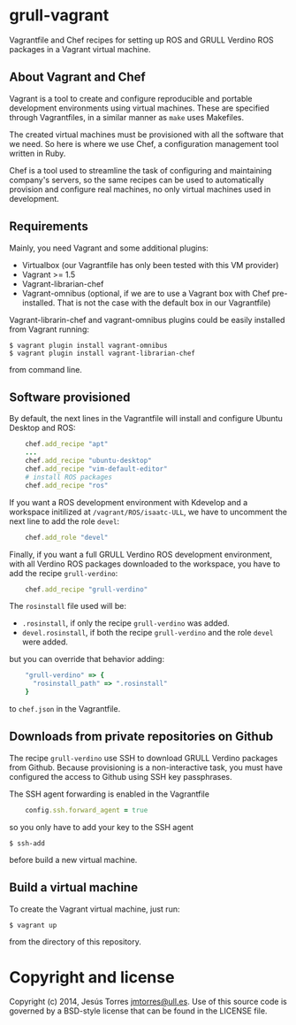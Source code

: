 # grull-vagrant

Vagrantfile and Chef recipes for setting up ROS and GRULL Verdino ROS packages
in a Vagrant virtual machine.

## About Vagrant and Chef

Vagrant is a tool to create and configure reproducible and portable development
environments using virtual machines. These are specified through Vagrantfiles,
in a similar manner as ```make``` uses Makefiles.

The created virtual machines must be provisioned with all the software that
we need. So here is where we use Chef, a configuration management tool written
in Ruby.

Chef is a tool used to streamline the task of configuring and maintaining
company's servers, so the same recipes can be used to automatically provision
and configure real machines, no only virtual machines used in development.

## Requirements

Mainly, you need Vagrant and some additional plugins:

 * Virtualbox (our Vagrantfile has only been tested with this VM provider)
 * Vagrant >= 1.5
 * Vagrant-librarian-chef
 * Vagrant-omnibus (optional, if we are to use a Vagrant box with Chef
pre-installed. That is not the case with the default box in our Vagrantfile)

Vagrant-librarin-chef and vagrant-omnibus plugins could be easily installed from
Vagrant running:

    $ vagrant plugin install vagrant-omnibus
    $ vagrant plugin install vagrant-librarian-chef

from command line.

## Software provisioned

By default, the next lines in the Vagrantfile will install and configure
Ubuntu Desktop and ROS:

```ruby
    chef.add_recipe "apt"
    ...
    chef.add_recipe "ubuntu-desktop"
    chef.add_recipe "vim-default-editor"
    # install ROS packages
    chef.add_recipe "ros"
```

If you want a ROS development environment with Kdevelop and a workspace
initilized at ```/vagrant/ROS/isaatc-ULL```, we have to uncomment the next line
to add the role ```devel```:

```ruby
    chef.add_role "devel"
```

Finally, if you want a full GRULL Verdino ROS development environment, with all
Verdino ROS packages downloaded to the workspace, you have to add the recipe ```grull-verdino```:

```ruby
    chef.add_recipe "grull-verdino"
```

The ```rosinstall``` file used will be:

 * ```.rosinstall```, if only the recipe ```grull-verdino``` was added.
 * ```devel.rosinstall```, if both the recipe ```grull-verdino``` and the role
```devel``` were added.

but you can override that behavior adding:

```ruby
    "grull-verdino" => {
      "rosinstall_path" => ".rosinstall"
    }
```

to ````chef.json```` in the Vagrantfile.

## Downloads from private repositories on Github

The recipe ```grull-verdino``` use SSH to download GRULL Verdino packages from
Github. Because provisioning is a non-interactive task, you must have configured
the access to Github using SSH key passphrases.

The SSH agent forwarding is enabled in the Vagrantfile 

```ruby
    config.ssh.forward_agent = true
```
so you only have to add your key to the SSH agent

    $ ssh-add

before build a new virtual machine.

## Build a virtual machine

To create the Vagrant virtual machine, just run:

    $ vagrant up 

from the directory of this repository.

# Copyright and license

Copyright (c) 2014, Jesús Torres <jmtorres@ull.es>. Use of this source code is
governed by a BSD-style license that can be found in the LICENSE file.
